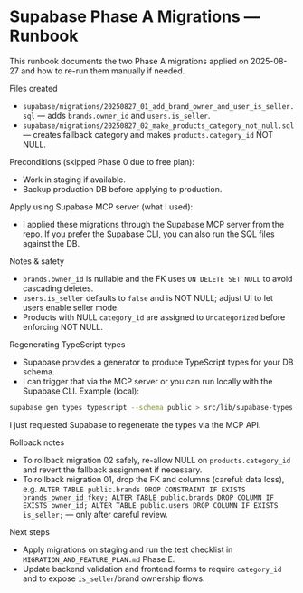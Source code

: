 # Supabase Phase A Migrations — Runbook

This runbook documents the two Phase A migrations applied on 2025-08-27 and how to re-run them manually if needed.

Files created

- `supabase/migrations/20250827_01_add_brand_owner_and_user_is_seller.sql` — adds `brands.owner_id` and `users.is_seller`.
- `supabase/migrations/20250827_02_make_products_category_not_null.sql` — creates fallback category and makes `products.category_id` NOT NULL.

Preconditions (skipped Phase 0 due to free plan):

- Work in staging if available.
- Backup production DB before applying to production.

Apply using Supabase MCP server (what I used):

- I applied these migrations through the Supabase MCP server from the repo. If you prefer the Supabase CLI, you can also run the SQL files against the DB.

Notes & safety

- `brands.owner_id` is nullable and the FK uses `ON DELETE SET NULL` to avoid cascading deletes.
- `users.is_seller` defaults to `false` and is NOT NULL; adjust UI to let users enable seller mode.
- Products with NULL `category_id` are assigned to `Uncategorized` before enforcing NOT NULL.

Regenerating TypeScript types

- Supabase provides a generator to produce TypeScript types for your DB schema.
- I can trigger that via the MCP server or you can run locally with the Supabase CLI. Example (local):

```bash
supabase gen types typescript --schema public > src/lib/supabase-types.ts
```

I just requested Supabase to regenerate the types via the MCP API.

Rollback notes

- To rollback migration 02 safely, re-allow NULL on `products.category_id` and revert the fallback assignment if necessary.
- To rollback migration 01, drop the FK and columns (careful: data loss), e.g. `ALTER TABLE public.brands DROP CONSTRAINT IF EXISTS brands_owner_id_fkey; ALTER TABLE public.brands DROP COLUMN IF EXISTS owner_id; ALTER TABLE public.users DROP COLUMN IF EXISTS is_seller;` — only after careful review.

Next steps

- Apply migrations on staging and run the test checklist in `MIGRATION_AND_FEATURE_PLAN.md` Phase E.
- Update backend validation and frontend forms to require `category_id` and to expose `is_seller`/brand ownership flows.
